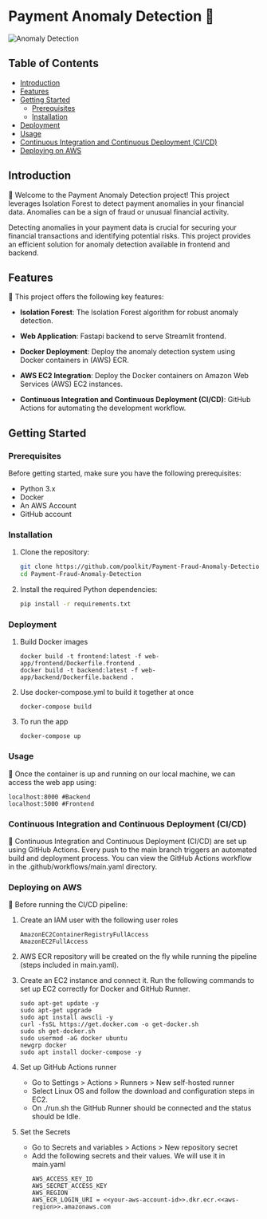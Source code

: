 # Payment Anomaly Detection 🚀

![Anomaly Detection](https://yourimageurl.com/anomaly_detection.png)

## Table of Contents

- [Introduction](#introduction)
- [Features](#features)
- [Getting Started](#getting-started)
  - [Prerequisites](#prerequisites)
  - [Installation](#installation)
- [Deployment](#deployment)
- [Usage](#usage)
- [Continuous Integration and Continuous Deployment (CI/CD)](#continuous-integration-and-continuous-deployment-cicd)
- [Deploying on AWS](#deploying-on-aws)

## Introduction

📢 Welcome to the Payment Anomaly Detection project! This project leverages Isolation Forest to detect payment anomalies in your financial data. Anomalies can be a sign of fraud or unusual financial activity.

Detecting anomalies in your payment data is crucial for securing your financial transactions and identifying potential risks. This project provides an efficient solution for anomaly detection available in frontend and backend.

## Features

🌟 This project offers the following key features:

- **Isolation Forest**: The Isolation Forest algorithm for robust anomaly detection.

- **Web Application**: Fastapi backend to serve Streamlit frontend.

- **Docker Deployment**: Deploy the anomaly detection system using Docker containers in (AWS) ECR.

- **AWS EC2 Integration**: Deploy the Docker containers on Amazon Web Services (AWS) EC2 instances.

- **Continuous Integration and Continuous Deployment (CI/CD)**: GitHub Actions for automating the development workflow.

## Getting Started

### Prerequisites

Before getting started, make sure you have the following prerequisites:

- Python 3.x
- Docker
- An AWS Account
- GitHub account

### Installation

1. Clone the repository:

   ```bash
   git clone https://github.com/poolkit/Payment-Fraud-Anomaly-Detection.git
   cd Payment-Fraud-Anomaly-Detection
   ```
2. Install the required Python dependencies:
   ```bash
   pip install -r requirements.txt
   ```

### Deployment

1. Build Docker images
   ```
   docker build -t frontend:latest -f web-app/frontend/Dockerfile.frontend .
   docker build -t backend:latest -f web-app/backend/Dockerfile.backend .
   ```
2. Use docker-compose.yml to build it together at once
   ```
   docker-compose build
   ```
3. To run the app
   ```
   docker-compose up
   ```

### Usage
🥳 Once the container is up and running on our local machine, we can access the web app using:<br>
   ```
   localhost:8000 #Backend
   localhost:5000 #Frontend
   ```

### Continuous Integration and Continuous Deployment (CI/CD)
🔄 Continuous Integration and Continuous Deployment (CI/CD) are set up using GitHub Actions. Every push to the main branch triggers an automated build and deployment process. You can view the GitHub Actions workflow in the .github/workflows/main.yaml directory.

### Deploying on AWS
🦞 Before running the CI/CD pipeline:

1. Create an IAM user with the following user roles
   ```
   AmazonEC2ContainerRegistryFullAccess
   AmazonEC2FullAccess
   ```

2. AWS ECR repository will be created on the fly while running the pipeline (steps included in main.yaml).

3. Create an EC2 instance and connect it. Run the following commands to set up EC2 correctly for Docker and GitHub Runner.
   ```
   sudo apt-get update -y
   sudo apt-get upgrade
   sudo apt install awscli -y
   curl -fsSL https://get.docker.com -o get-docker.sh
   sudo sh get-docker.sh
   sudo usermod -aG docker ubuntu
   newgrp docker
   sudo apt install docker-compose -y
   ```

4. Set up GitHub Actions runner
   - Go to Settings > Actions > Runners > New self-hosted runner
   - Select Linux OS and follow the download and configuration steps in EC2.
   - On ./run.sh the GitHub Runner should be connected and the status should be Idle.

5. Set the Secrets
   - Go to Secrets and variables > Actions > New repository secret
   - Add the following secrets and their values. We will use it in main.yaml
     ```
     AWS_ACCESS_KEY_ID
     AWS_SECRET_ACCESS_KEY
     AWS_REGION
     AWS_ECR_LOGIN_URI = <<your-aws-account-id>>.dkr.ecr.<<aws-region>>.amazonaws.com
     ```

